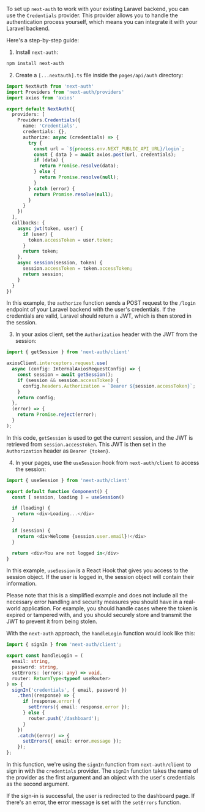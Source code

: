 To set up `next-auth` to work with your existing Laravel backend, you can use the `Credentials` provider. This provider allows you to handle the authentication process yourself, which means you can integrate it with your Laravel backend.

Here's a step-by-step guide:

1. Install `next-auth`:

```bash
npm install next-auth
```

2. Create a `[...nextauth].ts` file inside the `pages/api/auth` directory:

```typescript
import NextAuth from 'next-auth'
import Providers from 'next-auth/providers'
import axios from 'axios'

export default NextAuth({
  providers: [
    Providers.Credentials({
      name: 'Credentials',
      credentials: {},
      authorize: async (credentials) => {
        try {
          const url = `${process.env.NEXT_PUBLIC_API_URL}/login`;
          const { data } = await axios.post(url, credentials);
          if (data) {
            return Promise.resolve(data);
          } else {
            return Promise.resolve(null);
          }
        } catch (error) {
          return Promise.resolve(null);
        }
      }
    })
  ],
  callbacks: {
    async jwt(token, user) {
      if (user) {
        token.accessToken = user.token;
      }
      return token;
    },
    async session(session, token) {
      session.accessToken = token.accessToken;
      return session;
    }
  }
})
```

In this example, the `authorize` function sends a POST request to the `/login` endpoint of your Laravel backend with the user's credentials. If the credentials are valid, Laravel should return a JWT, which is then stored in the session.

3. In your axios client, set the `Authorization` header with the JWT from the session:

```typescript
import { getSession } from 'next-auth/client'

axiosClient.interceptors.request.use(
  async (config: InternalAxiosRequestConfig) => {
    const session = await getSession();
    if (session && session.accessToken) {
      config.headers.Authorization = `Bearer ${session.accessToken}`;
    }
    return config;
  },
  (error) => {
    return Promise.reject(error);
  }
);
```

In this code, `getSession` is used to get the current session, and the JWT is retrieved from `session.accessToken`. This JWT is then set in the `Authorization` header as `Bearer {token}`.

4. In your pages, use the `useSession` hook from `next-auth/client` to access the session:

```typescript
import { useSession } from 'next-auth/client'

export default function Component() {
  const [ session, loading ] = useSession()

  if (loading) {
    return <div>Loading...</div>
  }

  if (session) {
    return <div>Welcome {session.user.email}!</div>
  }

  return <div>You are not logged in</div>
}
```

In this example, `useSession` is a React Hook that gives you access to the session object. If the user is logged in, the session object will contain their information.

Please note that this is a simplified example and does not include all the necessary error handling and security measures you should have in a real-world application. For example, you should handle cases where the token is expired or tampered with, and you should securely store and transmit the JWT to prevent it from being stolen.

With the `next-auth` approach, the `handleLogin` function would look like this:

```typescript
import { signIn } from 'next-auth/client';

export const handleLogin = (
  email: string,
  password: string,
  setErrors: (errors: any) => void,
  router: ReturnType<typeof useRouter>
) => {
  signIn('credentials', { email, password })
    .then((response) => {
      if (response.error) {
        setErrors({ email: response.error });
      } else {
        router.push('/dashboard');
      }
    })
    .catch((error) => {
      setErrors({ email: error.message });
    });
};
```

In this function, we're using the `signIn` function from `next-auth/client` to sign in with the `credentials` provider. The `signIn` function takes the name of the provider as the first argument and an object with the user's credentials as the second argument.

If the sign-in is successful, the user is redirected to the dashboard page. If there's an error, the error message is set with the `setErrors` function.